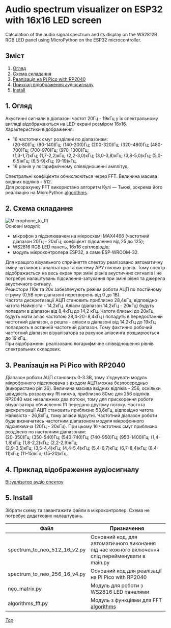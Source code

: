 # Audio spectrum visualizer on ESP32 with 16x16 LED screen
Calculation of the audio signal spectrum and its display on the WS2812B RGB LED panel using MicroPython on the ESP32 microcontroller.

## Зміст  

1. [Огляд](./README.md#1-огляд)
2. [Схема складання](./README.md#2-Схема-складання)
3. [Реалізація на Pi Pico with RP2040](./README.md#3-Реалізація-на-Pi-Pico-with-RP2040)
4. [Приклад відображення аудіосигналу](./README.md#4-Приклад-відображення-аудіосигналу)
5. [Install](./README.md#5-install)
   
## 1. Огляд

Акустичні сигнали в діапазоні частот 20Гц - 19кГц у їх спектральному вигляді відображаються на LED-екрані розміром 16х16.  
Характеристики відображення:
 - 16 частотних смуг розділені по діапазонам:  
     (20-80)Гц; (80-140)Гц; (140-200)Гц; (200-320)Гц; (320-480)Гц; (480-700)Гц; (700-970)Гц; (970-1300)Гц;  
    (1,3-1,7)кГц; (1,7-2,2)кГц; (2,2-3,0)кГц; (3,0-3,8)кГц; (3,8-5,0)кГц; (5,0-6,5)кГц; (6,5-9)кГц; (9-19)кГц.
 - 16 рівнів у логарифмічному співвідношенні амплітуд.
 
Спектральні коефіцієнти обчислюються через FFT. Величина масива вхідних відліків - 512.  
Для розрахунку FFT використано алгоритм Кулі — Тьюкі, зокрема його реалізацію на MicroPython [algorithms](https://github.com/peterhinch/micropython-fourier). 

## 2. Схема складання  

![Microphone_to_fft](https://github.com/Alex-Teteria/Audio-spectrum-analyzer-on-ESP32-with-16x16-LED-screen/assets/94607514/c6ebc0d4-dcde-469f-9ded-90e17a0b98d9)  
Основні модулі:
- мікрофон з підсилювачем на мікросхемі MAX4466 (частотний діапазон 20Гц - 20кГц; коефіцієнт підсилення від 25 до 125);
- WS2816 RGB LED панель, 16х16 світлодіодів;
- модуль мікроконтролера ESP32, а саме ESP-WROOM-32.
 
Для кращого візуального сприйняття спектру реалізовано автоматичну зміну чутливості аналізатора та систему АРУ пікових рівнів. Тому спектр відображається на весь екран при зміні рівнів акустичних сигналів і не потребує налаштувань підсилення-затухання при зміні рівня та джерела акустичного сигналу.  
Резистори 110к та 20к забезпечують режим роботи АЦП по постійному струму (0,5В при діапазоні перетворень від 0 до 1В).  
Частота дискретизації АЦП становить приблизно 28,4кГц, відповідно чатота Найквіста - 14,2кГц. Аліаси (діапазон 14,2кГц - 20кГц) будуть попадати в діапазон від 8,4кГц до 14,2 кГц. Чатоти близькі до 20кГц будуть мати аліас частотою 28,4-20=8,4кГц і попадуть в передостанній частотний діапазон, а решта - аліаси в діапазоні від 14,2кГц до 19кГц попадають в останній частотний діапазон. Тому фактично робочий частотний діапазон візуалізатора за рахунок аліасинга розширюється до 19 кГц.  
При відображенні реалізовано логарифмічне співвідношення рівнів спектральних складових.

## 3. Реалізація на Pi Pico with RP2040  

Діапазон роботи АЦП становить 0-3.3В, тому з'єднувати модуль мікрофонного підсилювача з входом АЦП можна безпосередньо (використано pin 26). Величина масива вхідних відліків - 256, оскільки швидкість розрахунку fft нижча, приблизно 80мс для 256 відліків. RP2040 має незалежних два потоки, тому для прискорення роботи візуалізатора обчислення fft передано другому потоку. Частота дискретизації АЦП становить приблизно 53,6кГц, відповідно чатота Найквіста - 26,8кГц, тому аліаси відсутні. Частотний діапазон роботи буде визначатись частотним діапазоном модуля мікрофонного підсилювача (20Гц - 20кГц). При цьому 16 частотних смуг приблизно розділено по наступним діапазонам:  
(20-350)Гц; (350-540)Гц; (540-740)Гц; (740-950)Гц; (950-1400)Гц; (1,4-1,8)кГц; (1,8-2,2)кГц; (2,2-2,9)кГц;  
(2,9-3,5)кГц; (3,5-4,4)кГц; (4,4-5,4)кГц; (5,4-6,7)кГц; (6,7-8,4)кГц; (8,4-11)кГц; (11-15)кГц; (15-20)кГц.

## 4. Приклад відображення аудіосигналу  

[Візуалізатор аудіо спектру](https://www.youtube.com/watch?v=adPKXyhDuic)  

## 5. Install

Зібрати схему та завантажити файли в мікроконтролер. Схема не потребує додаткових налаштувань.  

| Файл | Призначення |
| --- | --- |
| spectrum_to_neo_512_16_v2.py | Основний код, для автоматичного виконання під час кожного включення слід перейменувати в main.py |
| spectrum_to_neo_256_16_v4.py | Основний код для реалізації на Pi Pico with RP2040 |
| neo_matrix.py | Модуль для роботи з WS2816 LED панелями |
| algorithms_fft.py | Модуль з функціями для FFT [algorithms](https://github.com/peterhinch/micropython-fourier)  |

###### [Top](./README.md#зміст)  





